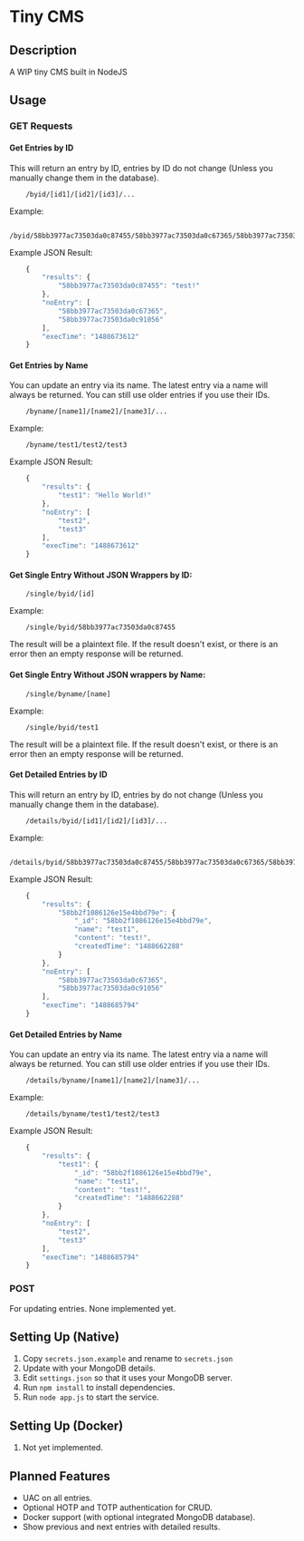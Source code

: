 # Tiny CMS

## Description
A WIP tiny CMS built in NodeJS

## Usage
### GET Requests

#### Get Entries by ID

This will return an entry by ID, entries by ID do not change (Unless you manually change them in the database).

```
    /byid/[id1]/[id2]/[id3]/...
```

Example:

```
    /byid/58bb3977ac73503da0c87455/58bb3977ac73503da0c67365/58bb3977ac73503da0c91056
```

Example JSON Result:
```js
    {
        "results": {
            "58bb3977ac73503da0c87455": "test!"
        },
        "noEntry": [
            "58bb3977ac73503da0c67365",
            "58bb3977ac73503da0c91056"
        ],
        "execTime": "1488673612"
    }
```

#### Get Entries by Name

You can update an entry via its name. The latest entry via a name will always be returned. You can still use older entries if you use their IDs.

```
    /byname/[name1]/[name2]/[name3]/...
```

Example:

```
    /byname/test1/test2/test3
```

Example JSON Result:
```js
    {
        "results": {
            "test1": "Hello World!"
        },
        "noEntry": [
            "test2",
            "test3"
        ],
        "execTime": "1488673612"
    }
```

#### Get Single Entry Without JSON Wrappers by ID:

```
    /single/byid/[id]
```

Example:

```
    /single/byid/58bb3977ac73503da0c87455
```

The result will be a plaintext file. If the result doesn't exist, or there is an error then an empty response will be returned.

#### Get Single Entry Without JSON wrappers by Name:

```
    /single/byname/[name]
```

Example:

```
    /single/byid/test1
```

The result will be a plaintext file. If the result doesn't exist, or there is an error then an empty response will be returned.

#### Get Detailed Entries by ID

This will return an entry by ID, entries by do not change (Unless you manually change them in the database).

```
    /details/byid/[id1]/[id2]/[id3]/...
```

Example:

```
    /details/byid/58bb3977ac73503da0c87455/58bb3977ac73503da0c67365/58bb3977ac73503da0c91056
```

Example JSON Result:
```js
    {
        "results": {
            "58bb2f1086126e15e4bbd79e": {
                "_id": "58bb2f1086126e15e4bbd79e",
                "name": "test1",
                "content": "test!",
                "createdTime": "1488662288"
            }
        },
        "noEntry": [
            "58bb3977ac73503da0c67365",
            "58bb3977ac73503da0c91056"
        ],
        "execTime": "1488685794"
    }
```

#### Get Detailed Entries by Name

You can update an entry via its name. The latest entry via a name will always be returned. You can still use older entries if you use their IDs.

```
    /details/byname/[name1]/[name2]/[name3]/...
```

Example:

```
    /details/byname/test1/test2/test3
```

Example JSON Result:
```js
    {
        "results": {
            "test1": {
                "_id": "58bb2f1086126e15e4bbd79e",
                "name": "test1",
                "content": "test!",
                "createdTime": "1488662288"
            }
        },
        "noEntry": [
            "test2",
            "test3"
        ],
        "execTime": "1488685794"
    }
```

### POST

For updating entries. None implemented yet.

## Setting Up (Native)
1. Copy `secrets.json.example` and rename to `secrets.json`
2. Update with your MongoDB details.
3. Edit `settings.json` so that it uses your MongoDB server.
4. Run `npm install` to install dependencies.
5. Run `node app.js` to start the service.

## Setting Up (Docker)
1. Not yet implemented.

## Planned Features
* UAC on all entries.
* Optional HOTP and TOTP authentication for CRUD.
* Docker support (with optional integrated MongoDB database).
* Show previous and next entries with detailed results.
